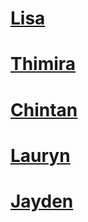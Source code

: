 # 
# [Lisa](https://www.kccafeandtakeaway.co.nz/menu)
# [Thimira](https://aroy.co.nz/Eatery/images/AroyEateryMenuMay2021.pdf?x86159)
# [Chintan](https://mockingbirdwelly.co.nz/menu/)
# [Lauryn](https://kfc.co.nz/menu)
# [Jayden](https://www.nandos.co.nz/menu)
